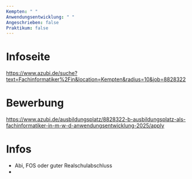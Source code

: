 ```yaml
---
Kempten: " "
Anwendungsentwicklung: " "
Angeschrieben: false
Praktikum: false
---
```

# Infoseite #
https://www.azubi.de/suche?text=Fachinformatiker%2Fin&location=Kempten&radius=10&job=8828322

# Bewerbung #
https://www.azubi.de/ausbildungsplatz/8828322-b-ausbildungsplatz-als-fachinformatiker-in-m-w-d-anwendungsentwicklung-2025/apply

# Infos #
- Abi, FOS oder guter Realschulabschluss
- 